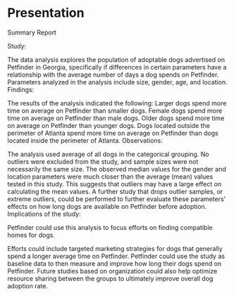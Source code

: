 # Presentation

Summary Report

Study:

The data analysis explores the population of adoptable dogs advertised on Petfinder in Georgia, specifically if differences in certain parameters have a relationship with the average number of days a dog spends on Petfinder.
Parameters analyzed in the analysis include size, gender, age, and location.
Findings:

The results of the analysis indicated the following:
Larger dogs spend more time on average on Petfinder than smaller dogs.
Female dogs spend more time on average on Petfinder than male dogs.
Older dogs spend more time on average on Petfinder than younger dogs.
Dogs located outside the perimeter of Atlanta spend more time on average on Petfinder than dogs located inside the perimeter of Atlanta.
Observations:

The analysis used average of all dogs in the categorical grouping. No outliers were excluded from the study, and sample sizes were not necessarily the same size.
The observed median values for the gender and location parameters were much closer than the average (mean) values tested in this study. This suggests that outliers may have a large effect on calculating the mean values. A further study that drops outlier samples, or extreme outliers, could be performed to further evaluate these parameters' effects on how long dogs are available on Petfinder before adoption.
Implications of the study:

Petfinder could use this analysis to focus efforts on finding compatible homes for dogs.

Efforts could include targeted marketing strategies for dogs that generally spend a longer average time on Petfinder.
Petfinder could use the study as baseline data to then measure and improve how long their dogs spend on Petfinder.
Future studies based on organization could also help optimize resource sharing between the groups to ultimately improve overall dog adoption rate.






